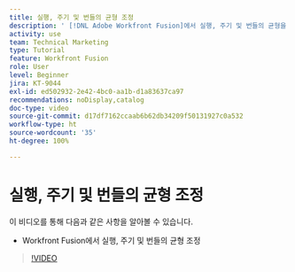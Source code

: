 ```yaml
---
title: 실행, 주기 및 번들의 균형 조정
description: ' [!DNL Adobe Workfront Fusion]에서 실행, 주기 및 번들의 균형을 조절하는 것을 알아봅니다.'
activity: use
team: Technical Marketing
type: Tutorial
feature: Workfront Fusion
role: User
level: Beginner
jira: KT-9044
exl-id: ed502932-2e42-4bc0-aa1b-d1a83637ca97
recommendations: noDisplay,catalog
doc-type: video
source-git-commit: d17df7162ccaab6b62db34209f50131927c0a532
workflow-type: ht
source-wordcount: '35'
ht-degree: 100%

---
```


# 실행, 주기 및 번들의 균형 조정

이 비디오를 통해 다음과 같은 사항을 알아볼 수 있습니다.

* Workfront Fusion에서 실행, 주기 및 번들의 균형 조정

>[!VIDEO](https://video.tv.adobe.com/v/3417428/?quality=12&learn=on&enablevpops&captions=kor)
